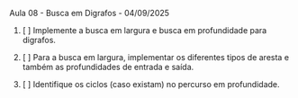 Aula 08 - Busca em Digrafos - 04/09/2025

1. [ ] Implemente a busca em largura e busca em
profundidade para digrafos.

2. [ ] Para a busca em largura, implementar os
diferentes tipos de aresta e também as
profundidades de entrada e saída.

3. [ ] Identifique os ciclos (caso existam) no
percurso em profundidade.

